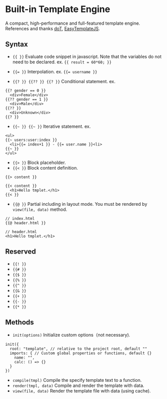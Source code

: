 # Built-in Template Engine

A compact, high-performance and full-featured template engine. References and
thanks [doT](https://github.com/olado/doT),
[EasyTemplateJS](https://github.com/ushelp/EasyTemplateJS).

## Syntax

- `{{ }}` Evaluate code snippet in javascript. Note that the variables do not
  need to be declared. ex. `{{ result = 60*60; }}`

- `{{= }}` Interpolation. ex. `{{= username }}`

- `{{? }} {{?? }} {{? }}` Conditional statement. ex.

```
{{? gender == 0 }}
  <div>Female</div>
{{?? gender == 1 }}
  <div>Male</div>
{{?? }}
  <div>Unknown</div>
{{? }}
```

- `{{~ }} {{~ }}` Iterative statement. ex.

```
<ul>
{{~ users:user:index }}
  <li>{{= index+1 }} - {{= user.name }}<li>
{{~ }}
</ul>
```

- `{{> }}` Block placeholder.
- `{{< }}` Block content definition.

```
{{> content }}

{{< content }}
  <h1>Hello tmplet.</h1>
{{< }}
```

- `{{@ }}` Partial including in layout mode. You must be rendered by
  `view(file, data)` method.

```
// index.html
{{@ header.html }}

// header.html
<h1>Hello tmplet.</h1>
```

## Reserved

- `{{! }}`
- `{{# }}`
- `{{$ }}`
- `{{% }}`
- `{{^ }}`
- `{{& }}`
- `{{+ }}`
- `{{- }}`
- `{{* }}`

## Methods

- `init(options)` Initialize custom options（not necessary).

```
init({
  root: "template", // relative to the project root, default ""
  imports: { // Custom global properties or functions, default {}
    name: "",
    calc: () => {}
  }
})
```

- `compile(tmpl)` Compile the specify template text to a function.
- `render(tmpl, data)` Compile and render the template with data.
- `view(file, data)` Render the template file with data (using cache).
